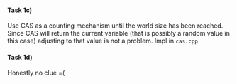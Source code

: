 #### Task 1c)

Use CAS as a counting mechanism until the world size has been reached. Since CAS will return the current variable (that is possibly a random value in this case) adjusting to that value is not a problem. Impl in `cas.cpp`

#### Task 1d)

Honestly no clue =(
